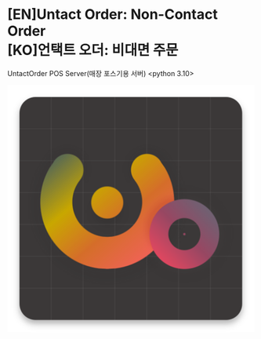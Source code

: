 # [EN]Untact Order: Non-Contact Order<br/>[KO]언택트 오더: 비대면 주문
UntactOrder POS Server(매장 포스기용 서버) <python 3.10>


![로고](/icon/Logo_Black_ICO.png)
